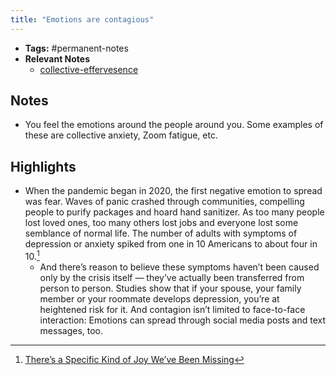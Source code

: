 ```yaml
---
title: "Emotions are contagious"
---
```


- **Tags:** #permanent-notes 
- **Relevant Notes**
	- [collective-effervesence](notes/collective-effervesence.md)


## Notes
- You feel the emotions around the people around you. Some examples of these are collective anxiety, Zoom fatigue, etc.

## Highlights
- When the pandemic began in 2020, the first negative emotion to spread was fear. Waves of panic crashed through communities, compelling people to purify packages and hoard hand sanitizer. As too many people lost loved ones, too many others lost jobs and everyone lost some semblance of normal life. The number of adults with symptoms of depression or anxiety spiked from one in 10 Americans to about four in 10.[^1]
	- And there’s reason to believe these symptoms haven’t been caused only by the crisis itself — they’ve actually been transferred from person to person. Studies show that if your spouse, your family member or your roommate develops depression, you’re at heightened risk for it. And contagion isn’t limited to face-to-face interaction: Emotions can spread through social media posts and text messages, too.

[^1]: [There’s a Specific Kind of Joy We’ve Been Missing](https://www-nytimes-com.cdn.ampproject.org/c/s/www.nytimes.com/2021/07/10/opinion/sunday/covid-group-emotions-happiness.amp.html)